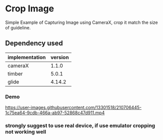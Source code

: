# Crop Image

Simple Example of Capturing Image using CameraX, crop it match the size of guideline. 

## Dependency used

| implementation | version |
| ------ | ------ |
| cameraX | 1.1.0 |
| timber | 5.0.1 |
| glide | 4.14.2 |

### Demo ###

https://user-images.githubusercontent.com/13301518/210706445-1c75ea64-9cdb-466a-ab97-52868c47d911.mp4

### strongly suggest to use real device, if use emulator cropping not working well
